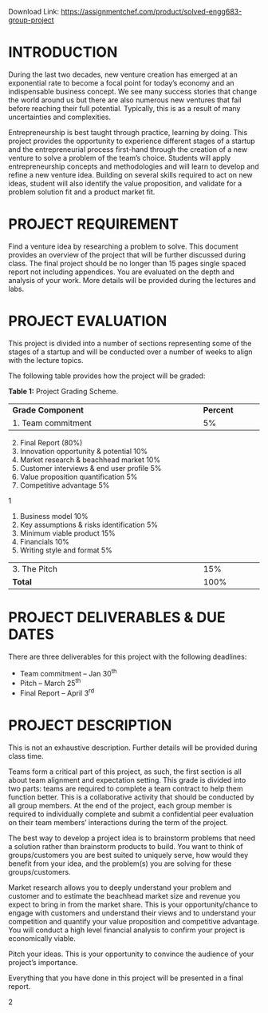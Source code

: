 Download Link: https://assignmentchef.com/product/solved-engg683-group-project
<br>
<h1>INTRODUCTION</h1>

During the last two decades, new venture creation has emerged at an exponential rate to become a focal point for today’s economy and an indispensable business concept. We see many success stories that change the world around us but there are also numerous new ventures that fail before reaching their full potential. Typically, this is as a result of many uncertainties and complexities.

<strong> </strong>

Entrepreneurship is best taught through practice, learning by doing. This project provides the opportunity to experience different stages of a startup and the entrepreneurial process first-hand through the creation of a new venture to solve a problem of the team’s choice. Students will apply entrepreneurship concepts and methodologies and will learn to develop and refine a new venture idea. Building on several skills required to act on new ideas, student will also identify the value proposition, and validate for a problem solution fit and a product market fit.

<h1>PROJECT REQUIREMENT</h1>

Find a venture idea by researching a problem to solve. This document provides an overview of the project that will be further discussed during class. The final project should be no longer than 15 pages single spaced report not including appendices. You are evaluated on the depth and analysis of your work. More details will be provided during the lectures and labs.

<h1>PROJECT EVALUATION</h1>

This project is divided into a number of sections representing some of the stages of a startup and will be conducted over a number of weeks to align with the lecture topics.

<strong> </strong>

The following table provides how the project will be graded:




<strong>Table 1:</strong> Project Grading Scheme.

<table width="492">

 <tbody>

  <tr>

   <td width="383"><strong>Grade Component </strong></td>

   <td width="108"><strong>Percent </strong></td>

  </tr>

  <tr>

   <td width="383">1. Team commitment</td>

   <td width="108">5%</td>

  </tr>

 </tbody>

</table>

<ol start="2">

 <li>Final Report (80%)</li>

 <li>Innovation opportunity &amp; potential             10%</li>

 <li>Market research &amp; beachhead market 10%</li>

 <li>Customer interviews &amp; end user profile 5%</li>

 <li>Value proposition quantification    5%</li>

 <li>Competitive advantage      5%</li>

</ol>

1







<ol>

 <li>Business model     10%</li>

 <li>Key assumptions &amp; risks identification        5%</li>

 <li>Minimum viable product 15%</li>

 <li>Financials 10%</li>

 <li>Writing style and format 5%</li>

</ol>

<table width="492">

 <tbody>

  <tr>

   <td width="384">3. The Pitch</td>

   <td width="108">15%</td>

  </tr>

  <tr>

   <td width="384"><strong>Total </strong></td>

   <td width="108">100%</td>

  </tr>

 </tbody>

</table>




<h1>PROJECT DELIVERABLES &amp; DUE DATES</h1>

There are three deliverables for this project with the following deadlines:




<ul>

 <li>Team commitment – Jan 30<sup>th</sup></li>

 <li>Pitch – March 25<sup>th</sup></li>

 <li>Final Report – April 3<sup>rd</sup></li>

</ul>

<h1>PROJECT DESCRIPTION</h1>

This is not an exhaustive description. Further details will be provided during class time.

Teams form a critical part of this project, as such, the first section is all about team alignment and expectation setting. This grade is divided into two parts: teams are required to complete a team contract to help them function better. This is a collaborative activity that should be conducted by all group members. At the end of the project, each group member is required to individually complete and submit a confidential peer evaluation on their team members’ interactions during the term of the project.

The best way to develop a project idea is to brainstorm problems that need a solution rather than brainstorm products to build. You want to think of groups/customers you are best suited to uniquely serve, how would they benefit from your idea, and the problem(s) you are solving for these groups/customers.

Market research allows you to deeply understand your problem and customer and to estimate the beachhead market size and revenue you expect to bring in from the market share. This is your opportunity/chance to engage with customers and understand their views and to understand your competition and quantify your value proposition and competitive advantage. You will conduct a high level financial analysis to confirm your project is economically viable.

Pitch your ideas. This is your opportunity to convince the audience of your project’s importance.




Everything that you have done in this project will be presented in a final report.







2